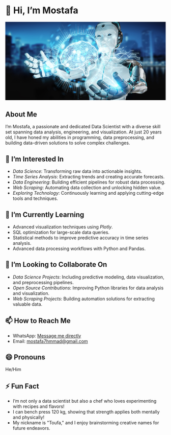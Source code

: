 # 👋 Hi, I’m Mostafa
 ![Future](1_pTGaSOy0H_o0x2s_fMdgBg.jpg)

## About Me  
I’m Mostafa, a passionate and dedicated Data Scientist with a diverse skill set spanning data analysis, engineering, and visualization. At just 20 years old, I have honed my abilities in programming, data preprocessing, and building data-driven solutions to solve complex challenges.  

## 👀 I’m Interested In  
- *Data Science*: Transforming raw data into actionable insights.  
- *Time Series Analysis*: Extracting trends and creating accurate forecasts.  
- *Data Engineering*: Building efficient pipelines for robust data processing.  
- *Web Scraping*: Automating data collection and unlocking hidden value.  
- *Exploring Technology*: Continuously learning and applying cutting-edge tools and techniques.  

## 🌱 I’m Currently Learning  
- Advanced visualization techniques using *Plotly*.  
- SQL optimization for large-scale data queries.  
- Statistical methods to improve predictive accuracy in time series analysis.  
- Advanced data processing workflows with Python and Pandas.  

## 💞 I’m Looking to Collaborate On  
- *Data Science Projects*: Including predictive modeling, data visualization, and preprocessing pipelines.  
- *Open Source Contributions*: Improving Python libraries for data analysis and visualization.  
- *Web Scraping Projects*: Building automation solutions for extracting valuable data.  

## 📫 How to Reach Me  
- WhatsApp: [Message me directly](https://wa.me/01154079827)  
- Email: mostafa7hmmad@gmail.com  

## 😄 Pronouns  
He/Him  

## ⚡ Fun Fact  
- I’m not only a data scientist but also a chef who loves experimenting with recipes and flavors!  
- I can bench press 120 kg, showing that strength applies both mentally and physically!  
- My nickname is "Toufa," and I enjoy brainstorming creative names for future endeavors.  
